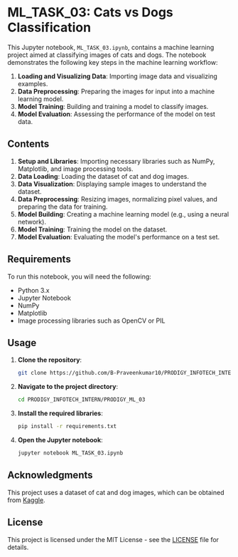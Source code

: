 
# ML_TASK_03: Cats vs Dogs Classification

This Jupyter notebook, `ML_TASK_03.ipynb`, contains a machine learning project aimed at classifying images of cats and dogs. The notebook demonstrates the following key steps in the machine learning workflow:

1. **Loading and Visualizing Data**: Importing image data and visualizing examples.
2. **Data Preprocessing**: Preparing the images for input into a machine learning model.
3. **Model Training**: Building and training a model to classify images.
4. **Model Evaluation**: Assessing the performance of the model on test data.

## Contents

1. **Setup and Libraries**: Importing necessary libraries such as NumPy, Matplotlib, and image processing tools.
2. **Data Loading**: Loading the dataset of cat and dog images.
3. **Data Visualization**: Displaying sample images to understand the dataset.
4. **Data Preprocessing**: Resizing images, normalizing pixel values, and preparing the data for training.
5. **Model Building**: Creating a machine learning model (e.g., using a neural network).
6. **Model Training**: Training the model on the dataset.
7. **Model Evaluation**: Evaluating the model's performance on a test set.

## Requirements

To run this notebook, you will need the following:

- Python 3.x
- Jupyter Notebook
- NumPy
- Matplotlib
- Image processing libraries such as OpenCV or PIL

## Usage

1. **Clone the repository**:
   ```bash
   git clone https://github.com/B-Praveenkumar10/PRODIGY_INFOTECH_INTERN/PRODIGY_ML_03.git
   ```
2. **Navigate to the project directory**:
   ```bash
   cd PRODIGY_INFOTECH_INTERN/PRODIGY_ML_03
   ```
3. **Install the required libraries**:
   ```bash
   pip install -r requirements.txt
   ```
4. **Open the Jupyter notebook**:
   ```bash
   jupyter notebook ML_TASK_03.ipynb
   ```

## Acknowledgments

This project uses a dataset of cat and dog images, which can be obtained from [Kaggle](https://www.kaggle.com/c/dogs-vs-cats/data).

## License

This project is licensed under the MIT License - see the [LICENSE](LICENSE) file for details.

